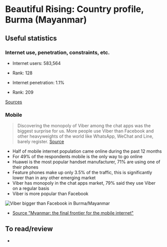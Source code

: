 Beautiful Rising: Country profile, Burma (Mayanmar)
==================================================

## Useful statistics

### Internet use, penetration, constraints, etc.

* Internet users: 583,564
* Rank: 128

* Internet penetration: 1.1%
* Rank: 209

[Sources](https://en.wikipedia.org/wiki/List_of_countries_by_number_of_Internet_users#cite_note-NIUCalc-2)


### Mobile

> Discovering the monopoly of Viber among the chat apps was the biggest surprise for us. More people use Viber than Facebook and other heavyweights of the world like WhatsApp, WeChat and Line, barely register. [Source](https://ondeviceresearch.com/blog/myanmar-mobile-internet-report)

* Half of mobile internet population came online during the past 12 months
* For 49% of the respondents mobile is the only way to go online
* Huawei is the most popular handset manufacturer, 71% are using one of their phones
* Feature phones make up only 3.5% of the traffic, this is significantly lower than in any other emerging market
* Viber has monopoly in the chat apps market, 79% said they use Viber on a regular basis
* Viber is more popular than Facebook

![Viber bigger than Facebook in Burma/Mayanmar](https://ondeviceresearch.com/media/content/20140623164903_viber-market-share.jpg)

* [Source "Myanmar: the final frontier for the mobile internet"](https://ondeviceresearch.com/blog/myanmar-mobile-internet-report)

## To read/review

* 
